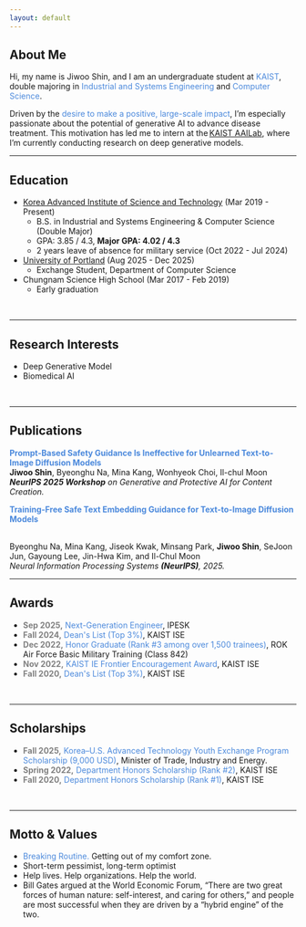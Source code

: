 ```yaml
---
layout: default
---
```


## About Me
Hi, my name is Jiwoo Shin, and I am an undergraduate student at <span style="color:#4B89DC">KAIST</span>, double majoring in <span style="color:#4B89DC">Industrial and Systems Engineering</span> and <span style="color:#4B89DC">Computer Science</span>.
<br>
<!-- As an engineer, <span style="color:#4B89DC">I’m motivated by the desire to make a beneficial impact on a large scale.</span> I believe generative AI has tremendous potential to innovate the field of disease treatment. That is **<span style="color:#4B89DC">WHY</span>** I'm currently interning at [KAIST AAILab](https://aai.kaist.ac.kr), researching deep generative models.  -->
Driven by the <span style="color:#4B89DC">desire to make a positive, large-scale impact</span>, I’m especially passionate about the potential of generative AI to advance disease treatment. This motivation has led me to intern at the [KAIST AAILab](https://aai.kaist.ac.kr/), where I’m currently conducting research on deep generative models.
<br>

***

## Education
- [Korea Advanced Institute of Science and Technology](https://www.kaist.ac.kr/en/) (Mar 2019 - Present)
  - B.S. in Industrial and Systems Engineering & Computer Science (Double Major)
   - GPA: 3.85 / 4.3, <b>Major GPA: 4.02 / 4.3</b>
  - 2 years leave of absence for military service (Oct 2022 - Jul 2024)
- [University of Portland](https://www.up.edu) (Aug 2025 - Dec 2025)
  - Exchange Student, Department of Computer Science
- Chungnam Science High School (Mar 2017 - Feb 2019)
  - Early graduation
<br>

***

## Research Interests
- Deep Generative Model
- Biomedical AI
<br>

***

## Publications
<b><span style="color:#4B89DC;">Prompt-Based Safety Guidance Is Ineffective for Unlearned Text-to-Image Diffusion Models</span></b>
<br><b>Jiwoo Shin</b>, Byeonghu Na, Mina Kang, Wonhyeok Choi, Il-chul Moon
<br><i><b>NeurIPS 2025 Workshop</b> on Generative and Protective AI for Content Creation.</i>
<br>

<b><span style="color:#4B89DC;">Training-Free Safe Text Embedding Guidance for Text-to-Image Diffusion Models</span></b>
<!-- <br>Junhyeok Jung&#42;, Kwanghyeon Lee&#42;, **Jiwoo Shin&#42;**, Jieun Han&#42; -->
<br>Byeonghu Na, Mina Kang, Jiseok Kwak, Minsang Park, <b>Jiwoo Shin</b>, SeJoon Jun, Gayoung Lee, Jin-Hwa Kim, and Il-Chul Moon
<br><i>Neural Information Processing Systems <b>(NeurIPS)</b>, 2025.</i>
<br>

***

## Awards
- <b><span style="color:grey;">Sep 2025,</span></b> <span style="color:#4B89DC;">Next-Generation Engineer</span>, IPESK
- <b><span style="color:grey;">Fall 2024,</span></b> <span style="color:#4B89DC;">Dean's List (Top 3%)</span>, KAIST ISE
- <b><span style="color:grey;">Dec 2022,</span></b> <span style="color:#4B89DC;">Honor Graduate (Rank #3 among over 1,500 trainees)</span>, ROK Air Force Basic Military Training (Class 842)
- <b><span style="color:grey;">Nov 2022,</span></b> <span style="color:#4B89DC;">KAIST IE Frontier Encouragement Award</span>, KAIST ISE
- <b><span style="color:grey;">Fall 2020,</span></b> <span style="color:#4B89DC;">Dean's List (Top 3%)</span>, KAIST ISE
 <br>

<!-- ***

## Scholarships
- <b><span style="color:grey;">Fall 2025,</span></b> Korea–U.S. Advanced Technology Youth Exchange Program Scholarship (9,000 USD), Minister of Trade, Industry and Energy.
- <b><span style="color:grey;">Spring 2022,</span></b> <span style="color:#4B89DC;"><b>Department Honors Scholarship</b> (Rank #2)</span>, KAIST ISE
- <b><span style="color:grey;">Fall 2020,</span></b> <span style="color:#4B89DC;"><b>Department Honors Scholarship</b> (Rank #1)</span>, KAIST ISE 
<br> -->

***

## Scholarships
- <b><span style="color:grey;">Fall 2025,</span></b>  <span style="color:#4B89DC;">Korea–U.S. Advanced Technology Youth Exchange Program Scholarship (9,000 USD)</span>, Minister of Trade, Industry and Energy.
- <b><span style="color:grey;">Spring 2022,</span></b> <span style="color:#4B89DC;">Department Honors Scholarship (Rank #2)</span>, KAIST ISE
- <b><span style="color:grey;">Fall 2020,</span></b> <span style="color:#4B89DC;">Department Honors Scholarship (Rank #1)</span>, KAIST ISE 
<br>

<!-- ***

## Work Experience
- [Spidercore](https://www.spidercore.io) (Dec 2024 - Feb 2025)
  - AI Research Engineer Intern
  - Predicting ADMET properties of molecules through GNN models pretrained in a multimodal setting with molecular text information
<br> -->

<!-- ***

## Research Experience
- [AAILab](https://aai.kaist.ac.kr/), KAIST (Mar 2025 - Jul 2025)
  - Advisor: Prof. Il-Chul Moon
  - Research Topics: Training-Free Safe Image Generation in Text-to-Image Diffusion Models
  - Collaboration with <b><span style="color:#4B89DC;">NAVER Corp.</span></b>

- [AAILab](https://aai.kaist.ac.kr/), KAIST (Sep 2024 - Dec 2024)
  - Advisor: Prof. Il-Chul Moon
  - Research Topics: Retrieval-Augmented Generation (RAG)
    
- [AAILab](https://aai.kaist.ac.kr/), KAIST (Mar 2022 - Aug 2022)
  - Advisor: Prof. Il-Chul Moon, Ph.D. Mingi Ji
  - Research Topics: Class Imbalance, Knowledge Distillation
    
- [AAILab](https://aai.kaist.ac.kr/), KAIST (Dec 2021 - Feb 2022)
  - Advisor: Prof. Il-Chul Moon
  - Research Topics: Probabilistic Deep Generative Model
    
- [Financial Engineering Lab](https://felab.kaist.ac.kr/), KAIST (Jun 2021 - Aug 2021)
  - Advisor: Prof. Woo Chang Kim
  - Research Topics: High Frequency Trading, Reinforcement Learning
<br> -->


<!-- ## Activities
- KAIST Korean Buddy (Fall 2024)
  - International Exchange Student Assistant
- Student Council, KAIST ISE
  - Vice Representative (2020)
  - Vice President (2021)
<br>

*** -->

***

## Motto & Values
- <span style="color:#4B89DC">Breaking Routine.</span> Getting out of my comfort zone.
- Short-term pessimist, long-term optimist
- Help lives. Help organizations. Help the world.
- Bill Gates argued at the World Economic Forum, “There are two great forces of human nature: self-interest, and caring for others,” and people are most successful when they are driven by a “hybrid engine” of the two.
